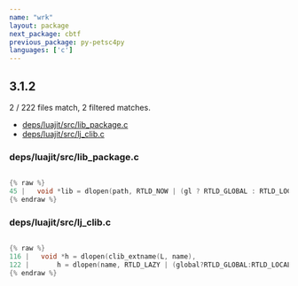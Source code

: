 ```yaml
---
name: "wrk"
layout: package
next_package: cbtf
previous_package: py-petsc4py
languages: ['c']
---
```

## 3.1.2
2 / 222 files match, 2 filtered matches.

 - [deps/luajit/src/lib_package.c](#depsluajitsrclib_packagec)
 - [deps/luajit/src/lj_clib.c](#depsluajitsrclj_clibc)

### deps/luajit/src/lib_package.c

```c

{% raw %}
45 |   void *lib = dlopen(path, RTLD_NOW | (gl ? RTLD_GLOBAL : RTLD_LOCAL));
{% endraw %}

```
### deps/luajit/src/lj_clib.c

```c

{% raw %}
116 |   void *h = dlopen(clib_extname(L, name),
122 |       h = dlopen(name, RTLD_LAZY | (global?RTLD_GLOBAL:RTLD_LOCAL));
{% endraw %}

```